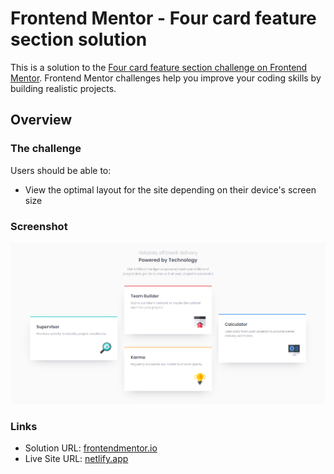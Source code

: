 # Frontend Mentor - Four card feature section solution

This is a solution to the [Four card feature section challenge on Frontend Mentor](https://www.frontendmentor.io/challenges/four-card-feature-section-weK1eFYK). Frontend Mentor challenges help you improve your coding skills by building realistic projects.

## Overview

### The challenge

Users should be able to:

- View the optimal layout for the site depending on their device's screen size

### Screenshot

![](./screenshot.png)

### Links

- Solution URL: [frontendmentor.io](https://www.frontendmentor.io/challenges/four-card-feature-section-weK1eFYK/hub?share=true)
- Live Site URL: [netlify.app](https://subtle-melomakarona-d6fa86.netlify.app)
